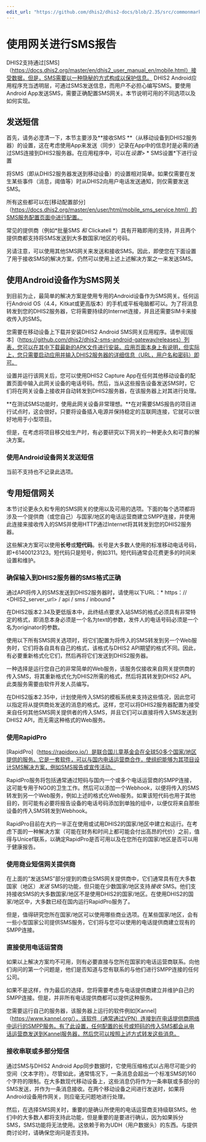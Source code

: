 ```yaml
---
edit_url: "https://github.com/dhis2/dhis2-docs/blob/2.35/src/commonmark/zh-CN/content/sysadmin/SMS-reporting.md"
---
```


# 使用网关进行SMS报告

<!--DHIS2-SECTION-ID:sms_report_sending-->

DHIS2支持通过[SMS]（https://docs.dhis2.org/master/en/dhis2_user_manual_en/mobile.html）接受数据，但是，SMS需要以一种隐秘的方式构成以保护信息。 DHIS2 Android应用程序充当透明层，可通过SMS发送信息，而用户不必担心编写SMS。要使用Android App发送SMS，需要正确配置SMS网关。本节说明可用的不同选项以及如何实现。

## 发送短信

<!--DHIS2-SECTION-ID:sms_report_sening-->

首先，请务必澄清一下，本节主要涉及**接收SMS **（从移动设备到DHIS2服务器）的设置，这在考虑使用App来发送（同步）记录在App中的信息时是必需的通过SMS连接到DHIS2服务器。在应用程序中，可以在*设置*> * SMS设置*下进行设置

将SMS（即从DHIS2服务器发送到移动设备）的设置相对简单。如果仅需要在发生某些事件（消息，阈值等）时从DHIS2向用户电话发送通知，则仅需要发送SMS。

所有这些都可以在[移动配置部分]（https://docs.dhis2.org/master/en/user/html/mobile_sms_service.html）的SMS服务配置页面中进行配置。

常见的提供商（例如*批量SMS *和* Clickatell *）具有开箱即用的支持，并且两个提供商都支持将SMS发送到大多数国家/地区的号码。

另请注意，可以使用其他SMS网关来发送和接收SMS。因此，即使您在下面设置了用于接收SMS的解决方案，仍然可以使用上述上述解决方案之一来发送SMS。

## 使用Android设备作为SMS网关

<!--DHIS2-SECTION-ID:sms_report_android_gateway-->

到目前为止，最简单的解决方案是使用专用的Android设备作为SMS网关。任何运行Android OS（4.4，Kitkat或更高版本）的手机或平板电脑都可以。为了将消息转发到您的DHIS2服务器，它将需要持续的Internet连接，并且还需要SIM卡来接收传入的SMS。

您需要在移动设备上下载并安装DHIS2 Android SMS网关应用程序。请参阅[版本]（https://github.com/dhis2/dhis2-sms-android-gateway/releases）列表，您可以在其中下载最新的APK文件进行安装。应用页面本身上有说明，但实际上，您只需要启动应用并输入DHIS2服务器的详细信息（URL，用户名和密码）即可。

设置并运行该网关后，您可以使用DHIS2 Capture App在任何其他移动设备的配置页面中输入此网关设备的电话号码。然后，当从这些报告设备发送SMS时，它们将在网关设备上接收并自动转发到DHIS2服务器，在该服务器上对其进行处理。

**在测试SMS功能时，使用此网关设备非常理想。**在对需要SMS报告的项目进行试点时，这会很好。只要将设备插入电源并保持稳定的互联网连接，它就可以很好地用于小型项目。

但是，在考虑将项目移交给生产时，有必要研究以下网关的一种更永久和可靠的解决方案。

### 使用Android设备网关发送短信

当前不支持也不记录此选项。

## 专用短信网关

<!--DHIS2-SECTION-ID:sms_report_dedicated_gateway-->

本节讨论更永久和专用的SMS网关的使用以及可用的选项。下面的每个选项都将涉及一个提供商（或您自己）与国家/地区的电话运营商建立SMPP连接，并使用此连接来接收传入的SMS并使用HTTP通过Internet将其转发到您的DHIS2服务器。

这些解决方案可以使用**长号**或**短代码**。长号是大多数人使用的标准移动电话号码，即+61400123123。短代码只是短号，例如311。短代码通常会花费更多的时间来设置和维护。

### 确保输入到DHIS2服务器的SMS格式正确

通过API将传入的SMS发送到DHIS2服务器时，请使用以下URL：* https：// <DHIS2_server_url> / api / sms / inbound *

在DHIS2版本2.34及更低版本中，此终结点要求入站SMS的格式必须具有非常特定的格式，即消息本身必须是一个名为text的参数，发件人的电话号码必须是一个名为originator的参数。

使用以下所有SMS网关选项时，将它们配置为将传入的SMS转发到另一个Web服务时，它们将各自具有自己的格式，该格式与DHIS2 API期望的格式不同。因此，有必要重新格式化它们，然后再将它们发送到DHIS2服务器。

一种选择是运行您自己的非常简单的Web服务，该服务仅接收来自网关提供商的传入SMS，将其重新格式化为DHIS2所需的格式，然后将其转发到DHIS2 API。此类服务需要由软件开发人员编写。

在DHIS2版本2.35中，计划使用传入SMS的模板系统来支持这些情况，因此您可以指定将从提供商处发送的消息的格式。这样，您可以将DHIS2服务器配置为接受来自任何其他SMS网关提供者的传入SMS，并且它们可以直接将传入SMS发送到DHIS2 API，而无需这种格式的Web服务。

### 使用RapidPro

[RapidPro]（https://rapidpro.io/）是联合国儿童基金会在全球50多个国家/地区提供的服务。它是一套软件，可以与国内电话运营商合作，使组织能够为其项目设计SMS解决方案，例如SMS报告或宣传活动。

RapidPro服务将包括通常通过短码与国内一个或多个电话运营商的SMPP连接，这可能专用于NGO的卫生工作。然后可以添加一个Webhook，以便将传入的SMS转发到另一个Web服务，例如上述的格式化Web服务。如果该短代码也用于其他目的，则可能有必要将报告设备的电话号码添加到单独的组中，以便仅将来自那些设备的传入SMS转发到Webhook。

RapidPro目前在大约一半正在使用或试用DHIS2的国家/地区中建立和运行。在考虑下面的一种解决方案（可能在财务和时间上都可能会付出高昂的代价）之前，值得与Unicef联系，以确定RapidPro是否可用以及在您所在的国家/地区是否可以用于健康报告。

### 使用商业短信网关提供商

在上面的“发送SMS”部分提到的商业SMS网关提供商中，它们通常具有在大多数国家（地区）*发送* SMS的功能，但只能在少数国家/地区支持*接收* SMS。他们支持接收SMS的大多数国家/地区不是使用DHIS2的国家/地区。在使用DHIS2的国家/地区中，大多数已经在国内运行RapidPro服务了。

但是，值得研究您所在国家/地区可以使用哪些商业选项。在某些国家/地区，会有一些小型国家公司提供SMS服务，它们将与您可以使用的电话提供商建立现有的SMPP连接。

### 直接使用电话运营商

如果以上解决方案均不可用，则有必要直接与您所在国家的电话运营商联系。向他们询问的第一个问题是，他们是否知道与您有联系的与他们进行SMPP连接的任何公司。

如果不是这样，作为最后的选择，您将需要考虑与电话提供商建立并维护自己的SMPP连接。但是，并非所有电话提供商都可以提供这种服务。

您需要运行自己的服务器，该服务器上运行的软件例如[Kannel]（https://www.kannel.org/），该软件（通常通过VPN）连接到在电话提供商网络中运行的SMPP服务。有了此设置，任何配置的长号或短码的传入SMS都会从电话运营商发送到Kannel服务器，然后您可以按照上述方式转发这些消息。

### 接收串联或多部分短信

通过SMS与DHIS2 Android App同步数据时，它使用压缩格式以占用尽可能少的空间（文本字符）。尽管如此，通常情况下，一条消息会超出一个标准SMS的160个字符的限制。在大多数现代移动设备上，这些消息仍将作为一条串联或多部分的SMS发送，并作为一条消息接收。在两个移动设备之间进行发送时，如果将Android设备用作网关，则应毫无问题地进行处理。

然后，在选择SMS网关时，重要的是确认所使用的电话运营商支持级联SMS。他们中的大多数人都将支持此功能，但是重要的是要进行确认，因为如果拆分SMS，SMS功能将无法使用。这依赖于称为UDH（用户数据头）的东西。与提供商讨论时，请确保您询问是否支持。
